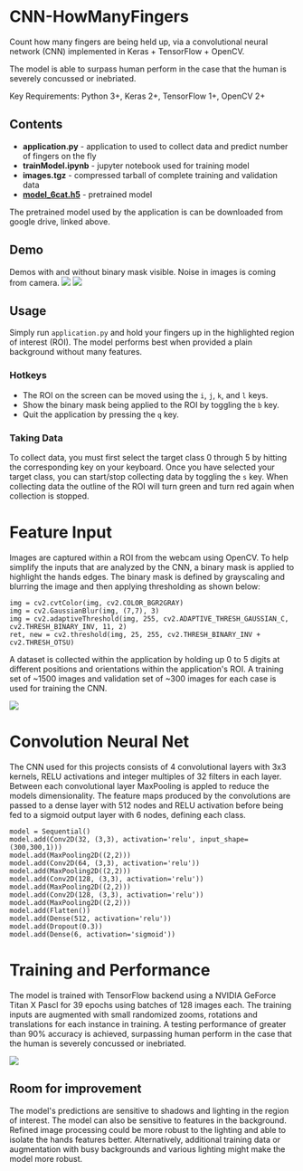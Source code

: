 # CNN-HowManyFingers
Count how many fingers are being held up, via a convolutional neural network (CNN) implemented in Keras + TensorFlow + OpenCV.

The model is able to surpass human perform in the case that the human is severely concussed or inebriated.

Key Requirements: Python 3+, Keras 2+, TensorFlow 1+, OpenCV 2+

## Contents
* **application.py** - application to used to collect data and predict number of fingers on the fly
* **trainModel.ipynb** - jupyter notebook used for training model
* **images.tgz** - compressed tarball of complete training and validation data
* [**model_6cat.h5**](https://drive.google.com/file/d/0B5sZ8q5iqYbtZjRRRW1SUVl2SlU/view?usp=sharing) - pretrained model

The pretrained model used by the application is can be downloaded from google drive, linked above.

## Demo
Demos with and without binary mask visible. Noise in images is coming from camera.
![](http://i.imgur.com/nCzIzQO.gif)
![](http://i.imgur.com/Z7iuCfN.gif)


## Usage
Simply run `application.py` and hold your fingers up in the highlighted region of interest (ROI).
The model performs best when provided a plain background without many features.

### Hotkeys
* The ROI on the screen can be moved using the `i`, `j`, `k`, and `l` keys.
* Show the binary mask being applied to the ROI by toggling the `b` key.
* Quit the application by pressing the `q` key.

### Taking Data
To collect data, you must first select the target class 0 through 5 by hitting the corresponding key on your keyboard.
Once you have selected your target class, you can start/stop collecting data by toggling the `s` key. When collecting 
data the outline of the ROI will turn green and turn red again when collection is stopped.

# Feature Input

Images are captured within a ROI from the webcam using OpenCV. To help simplify the inputs that are analyzed by the CNN, a binary mask is applied to highlight the hands edges. The binary mask is defined by grayscaling and blurring the image and then applying thresholding as shown below:

```
img = cv2.cvtColor(img, cv2.COLOR_BGR2GRAY)
img = cv2.GaussianBlur(img, (7,7), 3)
img = cv2.adaptiveThreshold(img, 255, cv2.ADAPTIVE_THRESH_GAUSSIAN_C, cv2.THRESH_BINARY_INV, 11, 2)
ret, new = cv2.threshold(img, 25, 255, cv2.THRESH_BINARY_INV + cv2.THRESH_OTSU)
```

A dataset is collected within the application by holding up 0 to 5 digits at different positions and orientations within the application's ROI. A training set of ~1500 images and validation set of ~300 images for each case is used for training the CNN. 

![](http://i.imgur.com/4DJ2QhH.png)

# Convolution Neural Net

The CNN used for this projects consists of 4 convolutional layers with 3x3 kernels, RELU activations and integer multiples of 32 filters in each layer. Between each convolutional layer MaxPooling is  appled to reduce the models dimensionality. The feature maps produced by the convolutions are passed to a dense layer with 512 nodes and RELU activation before being fed to a sigmoid output layer with 6 nodes, defining each class.

```
model = Sequential()
model.add(Conv2D(32, (3,3), activation='relu', input_shape=(300,300,1)))
model.add(MaxPooling2D((2,2)))
model.add(Conv2D(64, (3,3), activation='relu'))
model.add(MaxPooling2D((2,2)))
model.add(Conv2D(128, (3,3), activation='relu'))
model.add(MaxPooling2D((2,2)))
model.add(Conv2D(128, (3,3), activation='relu'))
model.add(MaxPooling2D((2,2)))
model.add(Flatten())
model.add(Dense(512, activation='relu'))
model.add(Dropout(0.3))
model.add(Dense(6, activation='sigmoid'))
```

# Training and Performance

The model is trained with TensorFlow backend using a NVIDIA GeForce Titan X Pascl for 39 epochs using batches of 128 images each. The training inputs are augmented with small randomized zooms, rotations and translations for each instance in training. A testing performance of greater than 90% accuracy is achieved, surpassing human perform in the case that the human is severely concussed or inebriated.

![](http://i.imgur.com/4CJP793.png)

## Room for improvement
The model's predictions are sensitive to shadows and lighting in the region of interest. The model can also be 
sensitive to features in the background. Refined image processing could be more robust to the lighting
and able to isolate the hands features better. Alternatively, additional training data or augmentation with 
busy backgrounds and various lighting might make the model more robust.
